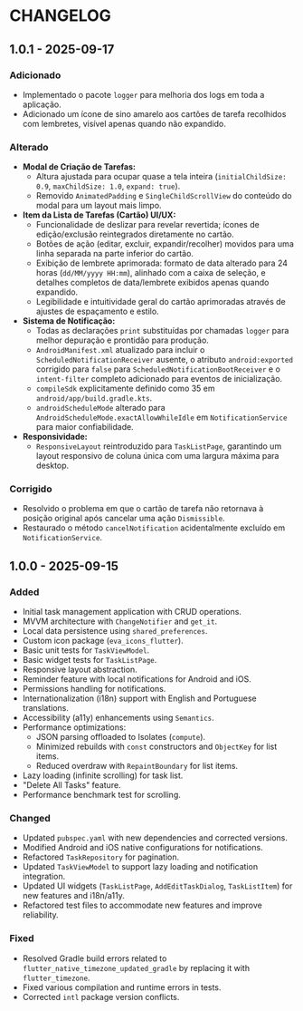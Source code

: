 # CHANGELOG

## 1.0.1 - 2025-09-17

### Adicionado
- Implementado o pacote `logger` para melhoria dos logs em toda a aplicação.
- Adicionado um ícone de sino amarelo aos cartões de tarefa recolhidos com lembretes, visível apenas quando não expandido.

### Alterado
- **Modal de Criação de Tarefas:**
    - Altura ajustada para ocupar quase a tela inteira (`initialChildSize: 0.9`, `maxChildSize: 1.0`, `expand: true`).
    - Removido `AnimatedPadding` e `SingleChildScrollView` do conteúdo do modal para um layout mais limpo.
- **Item da Lista de Tarefas (Cartão) UI/UX:**
    - Funcionalidade de deslizar para revelar revertida; ícones de edição/exclusão reintegrados diretamente no cartão.
    - Botões de ação (editar, excluir, expandir/recolher) movidos para uma linha separada na parte inferior do cartão.
    - Exibição de lembrete aprimorada: formato de data alterado para 24 horas (`dd/MM/yyyy HH:mm`), alinhado com a caixa de seleção, e detalhes completos de data/lembrete exibidos apenas quando expandido.
    - Legibilidade e intuitividade geral do cartão aprimoradas através de ajustes de espaçamento e estilo.
- **Sistema de Notificação:**
    - Todas as declarações `print` substituídas por chamadas `logger` para melhor depuração e prontidão para produção.
    - `AndroidManifest.xml` atualizado para incluir o `ScheduledNotificationReceiver` ausente, o atributo `android:exported` corrigido para `false` para `ScheduledNotificationBootReceiver` e o `intent-filter` completo adicionado para eventos de inicialização.
    - `compileSdk` explicitamente definido como 35 em `android/app/build.gradle.kts`.
    - `androidScheduleMode` alterado para `AndroidScheduleMode.exactAllowWhileIdle` em `NotificationService` para maior confiabilidade.
- **Responsividade:**
    - `ResponsiveLayout` reintroduzido para `TaskListPage`, garantindo um layout responsivo de coluna única com uma largura máxima para desktop.

### Corrigido
- Resolvido o problema em que o cartão de tarefa não retornava à posição original após cancelar uma ação `Dismissible`.
- Restaurado o método `cancelNotification` acidentalmente excluído em `NotificationService`.

## 1.0.0 - 2025-09-15

### Added
- Initial task management application with CRUD operations.
- MVVM architecture with `ChangeNotifier` and `get_it`.
- Local data persistence using `shared_preferences`.
- Custom icon package (`eva_icons_flutter`).
- Basic unit tests for `TaskViewModel`.
- Basic widget tests for `TaskListPage`.
- Responsive layout abstraction.
- Reminder feature with local notifications for Android and iOS.
- Permissions handling for notifications.
- Internationalization (i18n) support with English and Portuguese translations.
- Accessibility (a11y) enhancements using `Semantics`.
- Performance optimizations:
    - JSON parsing offloaded to Isolates (`compute`).
    - Minimized rebuilds with `const` constructors and `ObjectKey` for list items.
    - Reduced overdraw with `RepaintBoundary` for list items.
- Lazy loading (infinite scrolling) for task list.
- "Delete All Tasks" feature.
- Performance benchmark test for scrolling.

### Changed
- Updated `pubspec.yaml` with new dependencies and corrected versions.
- Modified Android and iOS native configurations for notifications.
- Refactored `TaskRepository` for pagination.
- Updated `TaskViewModel` to support lazy loading and notification integration.
- Updated UI widgets (`TaskListPage`, `AddEditTaskDialog`, `TaskListItem`) for new features and i18n/a11y.
- Refactored test files to accommodate new features and improve reliability.

### Fixed
- Resolved Gradle build errors related to `flutter_native_timezone_updated_gradle` by replacing it with `flutter_timezone`.
- Fixed various compilation and runtime errors in tests.
- Corrected `intl` package version conflicts.
